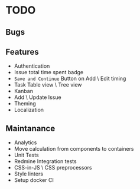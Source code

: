 # TODO

## Bugs

## Features

* Authentication
* Issue total time spent badge
* `Save and Continue` Button on Add \ Edit timing
* Task Table view \ Tree view
* Kanban
* Add \ Update Issue
* Theming
* Localization

## Maintanance

* Analytics
* Move calculation from components to containers
* Unit Tests
* Redmine Integration tests
* CSS-in-JS \ CSS preprocessors
* Style linters
* Setup docker CI